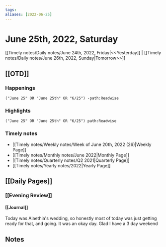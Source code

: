 ```yaml
---
tags:
aliases: [2022-06-25]
---
```


# June 25th, 2022, Saturday

[[Timely notes/Daily notes/June 24th, 2022, Friday|<<Yesterday]] | [[Timely notes/Daily notes/June 26th, 2022, Sunday|Tomorrow>>]]

## [[OTD]]

### Happenings

```query
("June 25" OR "June 25th" OR "6/25") -path:Readwise
```

### Highlights

```query
("June 25" OR "June 25th" OR "6/25") path:Readwise
```

### Timely notes
- [[Timely notes/Weekly notes/Week of June 20th, 2022 (26)|Weekly Page]]
- [[Timely notes/Monthly notes/June 2022|Monthly Page]]
- [[Timely notes/Quarterly notes/Q2 2021|Quarterly Page]]
- [[Timely notes/Yearly notes/2022|Yearly Page]]

## [[Daily Pages]]

### [[Evening Review]]

#### [[Journal]]

Today was Alaethia's wedding, so honestly most of today was just getting ready for that, and going. It was an okay day. Glad I have a 3 day weekend

## Notes
